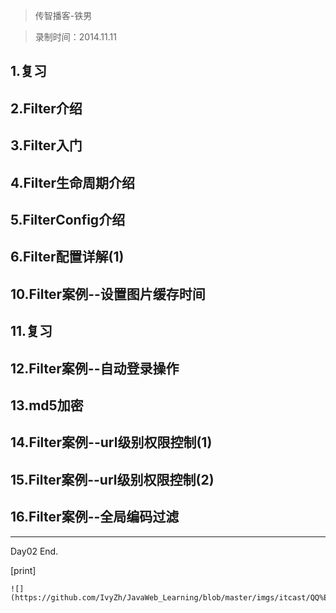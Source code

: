 > 传智播客-铁男

> 录制时间：2014.11.11

## 1.复习
## 2.Filter介绍
## 3.Filter入门
## 4.Filter生命周期介绍
## 5.FilterConfig介绍
## 6.Filter配置详解(1)
## 10.Filter案例--设置图片缓存时间
## 11.复习
## 12.Filter案例--自动登录操作
## 13.md5加密
## 14.Filter案例--url级别权限控制(1)
## 15.Filter案例--url级别权限控制(2)
## 16.Filter案例--全局编码过滤


--------------

Day02 End.


[print]


	![](https://github.com/IvyZh/JavaWeb_Learning/blob/master/imgs/itcast/QQ%E6%88%AA%E5%9B%BE.png)